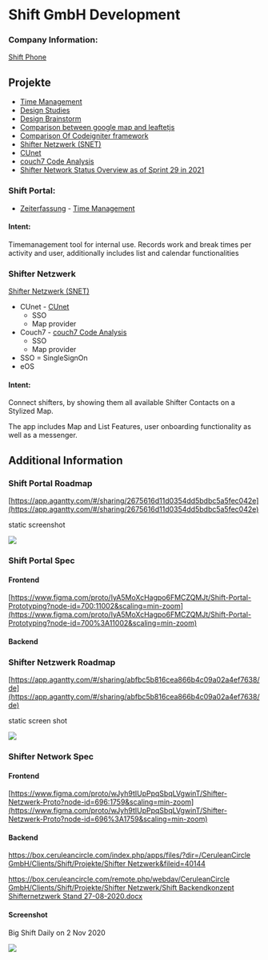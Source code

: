 # Shift GmbH Development

### Company Information:

[Shift Phone](./2cu.atlassian.net/wiki/spaces/CCU/pages/[NEEDS_MANUAL_FIX])

## Projekte

- [Time Management](./shift-gmbh-development/time-management.md)
- [Design Studies](./shift-gmbh-development/design-studies.md)
- [Design Brainstorm](./shift-gmbh-development/design-brainstorm.md)
- [Comparison between google map and leaftetjs](./shift-gmbh-development/comparison-between-google-map-and-leaftetjs.md)
- [Comparison Of Codeigniter framework](./shift-gmbh-development/comparison-of-codeigniter-framework.md)
- [Shifter Netzwerk (SNET)](./shift-gmbh-development/shifter-netzwerk-snet.md)
- [CUnet](./shift-gmbh-development/cunet.md)
- [couch7 Code Analysis](./shift-gmbh-development/couch7-code-analysis.md)
- [Shifter Network Status Overview as of Sprint 29 in 2021](./shift-gmbh-development/shifter-network-status-overview-as-of-sprint-29-in-2021.md)

### Shift Portal:

- [Zeiterfassung](./shift-gmbh-development/time-management.md) - [Time Management](./shift-gmbh-development/time-management.md)

#### Intent:

Timemanagement tool for internal use. Records work and break times per activity and user, additionally includes list and calendar functionalities

### Shifter Netzwerk

[Shifter Netzwerk (SNET)](./shift-gmbh-development/shifter-netzwerk-snet.md)

- CUnet - [CUnet](./shift-gmbh-development/cunet.md)
  - SSO
  - Map provider
- Couch7 - [couch7 Code Analysis](./shift-gmbh-development/couch7-code-analysis.md)
  - SSO
  - Map provider
- SSO = SingleSignOn
- eOS

#### Intent:

Connect shifters, by showing them all available Shifter Contacts on a Stylized Map.

The app includes Map and List Features, user onboarding functionality as well as a messenger.

## Additional Information

### Shift Portal Roadmap

[https://app.agantty.com/#/sharing/2675616d11d0354dd5bdbc5a5fec042e](https://app.agantty.com/#/sharing/2675616d11d0354dd5bdbc5a5fec042e)

static screenshot

![](./attachments/image-20200820-075246.png)

### Shift Portal Spec

#### Frontend

[https://www.figma.com/proto/IyA5MoXcHagpo6FMCZQMJt/Shift-Portal-Prototyping?node-id=700:11002&scaling=min-zoom](https://www.figma.com/proto/IyA5MoXcHagpo6FMCZQMJt/Shift-Portal-Prototyping?node-id=700%3A11002&scaling=min-zoom)

#### Backend

### Shifter Netzwerk Roadmap

[https://app.agantty.com/#/sharing/abfbc5b816cea866b4c09a02a4ef7638/de](https://app.agantty.com/#/sharing/abfbc5b816cea866b4c09a02a4ef7638/de)

static screen shot

![](./attachments/image-20201002-092904.png)

### Shifter Network Spec

#### Frontend

[https://www.figma.com/proto/wJyh9tIUpPpqSbqLVgwinT/Shifter-Netzwerk-Proto?node-id=696:1759&scaling=min-zoom](https://www.figma.com/proto/wJyh9tIUpPpqSbqLVgwinT/Shifter-Netzwerk-Proto?node-id=696%3A1759&scaling=min-zoom)

#### Backend

[https://box.ceruleancircle.com/index.php/apps/files/?dir=/CeruleanCircle GmbH/Clients/Shift/Projekte/Shifter Netzwerk&fileid=40144](https://box.ceruleancircle.com/index.php/apps/files/?dir=/CeruleanCircle%20GmbH/Clients/Shift/Projekte/Shifter%20Netzwerk&fileid=40144)

[https://box.ceruleancircle.com/remote.php/webdav/CeruleanCircle GmbH/Clients/Shift/Projekte/Shifter Netzwerk/Shift Backendkonzept Shifternetzwerk Stand 27-08-2020.docx](https://box.ceruleancircle.com/remote.php/webdav/CeruleanCircle%20GmbH/Clients/Shift/Projekte/Shifter%20Netzwerk/Shift%20Backendkonzept%20Shifternetzwerk%20Stand%2027-08-2020.docx)

#### Screenshot

Big Shift Daily on 2 Nov 2020

![](./attachments/image-20201102-074550.png)